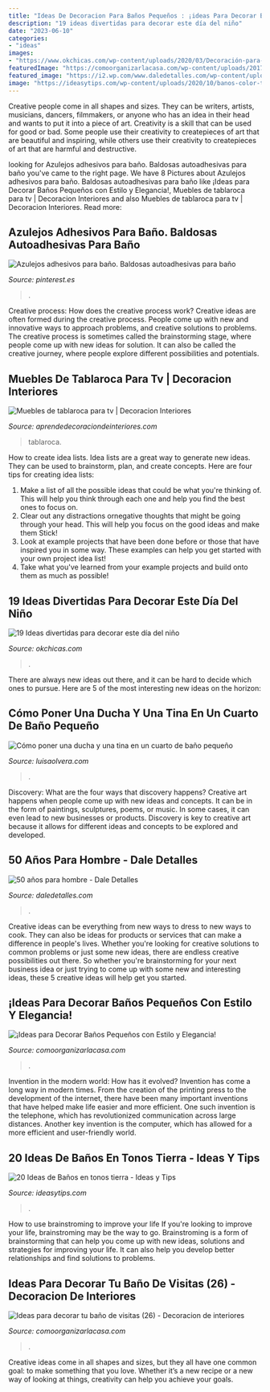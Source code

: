 ```yaml
---
title: "Ideas De Decoracion Para Baños Pequeños : ¡ideas Para Decorar Baños Pequeños Con Estilo Y Elegancia!"
description: "19 ideas divertidas para decorar este día del niño"
date: "2023-06-10"
categories:
- "ideas"
images:
- "https://www.okchicas.com/wp-content/uploads/2020/03/Decoración-para-festejar-el-día-del-niño-27-467x700.jpg"
featuredImage: "https://comoorganizarlacasa.com/wp-content/uploads/2017/09/ideas-para-decorar-banos-pequenos-16.jpg"
featured_image: "https://i2.wp.com/www.daledetalles.com/wp-content/uploads/2016/02/502.jpg?resize=480%2C720"
image: "https://ideasytips.com/wp-content/uploads/2020/10/banos-color-tierra10-864x1536.jpg"
---
```



Creative people come in all shapes and sizes. They can be writers, artists, musicians, dancers, filmmakers, or anyone who has an idea in their head and wants to put it into a piece of art. Creativity is a skill that can be used for good or bad. Some people use their creativity to createpieces of art that are beautiful and inspiring, while others use their creativity to createpieces of art that are harmful and destructive.

	

		
looking for Azulejos adhesivos para baño. Baldosas autoadhesivas para baño you've came to the right page. We have 8 Pictures about Azulejos adhesivos para baño. Baldosas autoadhesivas para baño like ¡Ideas para Decorar Baños Pequeños con Estilo y Elegancia!, Muebles de tablaroca para tv | Decoracion Interiores and also Muebles de tablaroca para tv | Decoracion Interiores. Read more:
		
    
## Azulejos Adhesivos Para Baño. Baldosas Autoadhesivas Para Baño

<img loading=lazy src="https://i.pinimg.com/736x/28/93/f8/2893f85d39c5d50e206afbcf13fa2edc.jpg" onerror="this.onerror=null;this.src='https://tse1.mm.bing.net/th?id=OIP.Y36AshcP9ez8Fc84MCzQcgHaNK&amp;pid=15.1';" alt="Azulejos adhesivos para baño. Baldosas autoadhesivas para baño">

_Source: pinterest.es_

>. 

	

Creative process: How does the creative process work?
Creative ideas are often formed during the creative process. People come up with new and innovative ways to approach problems, and creative solutions to problems. The creative process is sometimes called the brainstorming stage, where people come up with new ideas for solution. It can also be called the creative journey, where people explore different possibilities and potentials.

    
## Muebles De Tablaroca Para Tv | Decoracion Interiores

<img loading=lazy src="https://aprendedecoraciondeinteriores.com/wp-content/uploads/2019/06/Muebles-de-tablaroca-para-tv.jpg" onerror="this.onerror=null;this.src='https://tse2.mm.bing.net/th?id=OIP.AipW4keIb_6V12saWodNuwHaJ4&amp;pid=15.1';" alt="Muebles de tablaroca para tv | Decoracion Interiores">

_Source: aprendedecoraciondeinteriores.com_

>tablaroca. 

	

How to create idea lists.
Idea lists are a great way to generate new ideas. They can be used to brainstorm, plan, and create concepts. Here are four tips for creating idea lists:
1. Make a list of all the possible ideas that could be what you're thinking of. This will help you think through each one and help you find the best ones to focus on.
2. Clear out any distractions ornegative thoughts that might be going through your head. This will help you focus on the good ideas and make them Stick!
3. Look at example projects that have been done before or those that have inspired you in some way. These examples can help you get started with your own project idea list!
4. Take what you've learned from your example projects and build onto them as much as possible!

    
## 19 Ideas Divertidas Para Decorar Este Día Del Niño

<img loading=lazy src="https://www.okchicas.com/wp-content/uploads/2020/03/Decoración-para-festejar-el-día-del-niño-27-467x700.jpg" onerror="this.onerror=null;this.src='https://tse2.mm.bing.net/th?id=OIP.sfjhFmnd2csZeJVTgudxfwAAAA&amp;pid=15.1';" alt="19 Ideas divertidas para decorar este día del niño">

_Source: okchicas.com_

>. 

	

There are always new ideas out there, and it can be hard to decide which ones to pursue. Here are 5 of the most interesting new ideas on the horizon: 

    
## Cómo Poner Una Ducha Y Una Tina En Un Cuarto De Baño Pequeño

<img loading=lazy src="https://luisaolvera.com/wp-content/uploads/2019/07/Coloresencer25C325A1micasysanitariosdeba25C325B1o-1.jpg" onerror="this.onerror=null;this.src='https://tse1.mm.bing.net/th?id=OIP.J47SYVMc2sulal_f9-RdfgAAAA&amp;pid=15.1';" alt="Cómo poner una ducha y una tina en un cuarto de baño pequeño">

_Source: luisaolvera.com_

>. 

	

Discovery: What are the four ways that discovery happens?
Creative art happens when people come up with new ideas and concepts. It can be in the form of paintings, sculptures, poems, or music. In some cases, it can even lead to new businesses or products. Discovery is key to creative art because it allows for different ideas and concepts to be explored and developed.

    
## 50 Años Para Hombre - Dale Detalles

<img loading=lazy src="https://i2.wp.com/www.daledetalles.com/wp-content/uploads/2016/02/502.jpg?resize=480%2C720" onerror="this.onerror=null;this.src='https://tse2.mm.bing.net/th?id=OIP.dgBdJ26j3FPz3Mwv4mM8VwHaLH&amp;pid=15.1';" alt="50 años para hombre - Dale Detalles">

_Source: daledetalles.com_

>. 

	

Creative ideas can be everything from new ways to dress to new ways to cook. They can also be ideas for products or services that can make a difference in people's lives. Whether you're looking for creative solutions to common problems or just some new ideas, there are endless creative possibilities out there. So whether you're brainstorming for your next business idea or just trying to come up with some new and interesting ideas, these 5 creative ideas will help get you started.

    
## ¡Ideas Para Decorar Baños Pequeños Con Estilo Y Elegancia!

<img loading=lazy src="https://comoorganizarlacasa.com/wp-content/uploads/2017/09/ideas-para-decorar-banos-pequenos-16.jpg" onerror="this.onerror=null;this.src='https://tse2.mm.bing.net/th?id=OIP.xR3JLqVv0mSD__9_GElvQgHaJ4&amp;pid=15.1';" alt="¡Ideas para Decorar Baños Pequeños con Estilo y Elegancia!">

_Source: comoorganizarlacasa.com_

>. 

	

Invention in the modern world: How has it evolved?
Invention has come a long way in modern times. From the creation of the printing press to the development of the internet, there have been many important inventions that have helped make life easier and more efficient. One such invention is the telephone, which has revolutionized communication across large distances. Another key invention is the computer, which has allowed for a more efficient and user-friendly world.

    
## 20 Ideas De Baños En Tonos Tierra - Ideas Y Tips

<img loading=lazy src="https://ideasytips.com/wp-content/uploads/2020/10/banos-color-tierra10-864x1536.jpg" onerror="this.onerror=null;this.src='https://tse3.mm.bing.net/th?id=OIP.ApX35R3WUKXFxXdtrhJtoQHaNK&amp;pid=15.1';" alt="20 Ideas de Baños en tonos tierra - Ideas y Tips">

_Source: ideasytips.com_

>. 

	

How to use brainstroming to improve your life
If you're looking to improve your life, brainstroming may be the way to go. Brainstroming is a form of brainstorming that can help you come up with new ideas, solutions and strategies for improving your life. It can also help you develop better relationships and find solutions to problems.

    
## Ideas Para Decorar Tu Baño De Visitas (26) - Decoracion De Interiores

<img loading=lazy src="https://comoorganizarlacasa.com/wp-content/uploads/2016/12/Ideas-para-decorar-tu-baño-de-visitas-26-225x300.jpg" onerror="this.onerror=null;this.src='https://tse4.mm.bing.net/th?id=OIP.rx_XZBBIYy-7XD1ZTabLFAAAAA&amp;pid=15.1';" alt="Ideas para decorar tu baño de visitas (26) - Decoracion de interiores">

_Source: comoorganizarlacasa.com_

>. 

	

Creative ideas come in all shapes and sizes, but they all have one common goal: to make something that you love. Whether it’s a new recipe or a new way of looking at things, creativity can help you achieve your goals.

